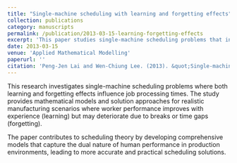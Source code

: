 ```yaml
---
title: "Single-machine scheduling with learning and forgetting effects"
collection: publications
category: manuscripts
permalink: /publication/2013-03-15-learning-forgetting-effects
excerpt: 'This paper studies single-machine scheduling problems that incorporate both learning and forgetting effects in processing times.'
date: 2013-03-15
venue: 'Applied Mathematical Modelling'
paperurl: ''
citation: 'Peng-Jen Lai and Wen-Chiung Lee. (2013). &quot;Single-machine scheduling with learning and forgetting effects.&quot; <i>Applied Mathematical Modelling</i>. Volume 37, Issue 6, Pages 4509–4516.'
---
```


This research investigates single-machine scheduling problems where both learning and forgetting effects influence job processing times. The study provides mathematical models and solution approaches for realistic manufacturing scenarios where worker performance improves with experience (learning) but may deteriorate due to breaks or time gaps (forgetting).

The paper contributes to scheduling theory by developing comprehensive models that capture the dual nature of human performance in production environments, leading to more accurate and practical scheduling solutions.
